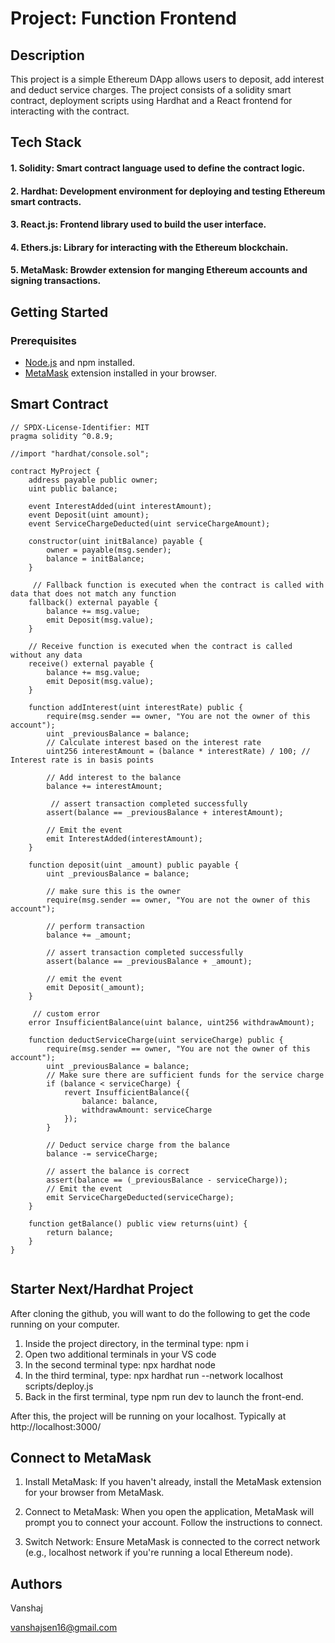 # Project: Function Frontend

## Description
This project is a simple Ethereum DApp allows users to deposit, add interest and deduct service charges. The project consists of a solidity smart contract, deployment scripts using Hardhat and a React frontend for interacting with the contract.

## Tech Stack
#### 1. Solidity: Smart contract language used to define the contract logic.
#### 2. Hardhat: Development environment for deploying and testing Ethereum smart contracts.
#### 3. React.js: Frontend library used to build the user interface.
#### 4. Ethers.js: Library for interacting with the Ethereum blockchain.
#### 5. MetaMask: Browder extension for manging Ethereum accounts and signing transactions.

## Getting Started
### Prerequisites
- [Node.js](https://nodejs.org/) and npm installed.
- [MetaMask](https://metamask.io/) extension installed in your browser.
## Smart Contract
```
// SPDX-License-Identifier: MIT
pragma solidity ^0.8.9;

//import "hardhat/console.sol";

contract MyProject {
    address payable public owner;
    uint public balance;

    event InterestAdded(uint interestAmount);
    event Deposit(uint amount);
    event ServiceChargeDeducted(uint serviceChargeAmount);

    constructor(uint initBalance) payable {
        owner = payable(msg.sender);
        balance = initBalance;
    }
    
     // Fallback function is executed when the contract is called with data that does not match any function
    fallback() external payable {
        balance += msg.value;
        emit Deposit(msg.value);
    }

    // Receive function is executed when the contract is called without any data
    receive() external payable {
        balance += msg.value;
        emit Deposit(msg.value);
    }
    
    function addInterest(uint interestRate) public {
        require(msg.sender == owner, "You are not the owner of this account");
        uint _previousBalance = balance;
        // Calculate interest based on the interest rate
        uint256 interestAmount = (balance * interestRate) / 100; // Interest rate is in basis points

        // Add interest to the balance
        balance += interestAmount;

         // assert transaction completed successfully
        assert(balance == _previousBalance + interestAmount);

        // Emit the event
        emit InterestAdded(interestAmount);
    }

    function deposit(uint _amount) public payable {
        uint _previousBalance = balance;

        // make sure this is the owner
        require(msg.sender == owner, "You are not the owner of this account");

        // perform transaction
        balance += _amount;

        // assert transaction completed successfully
        assert(balance == _previousBalance + _amount);

        // emit the event
        emit Deposit(_amount);
    }

     // custom error
    error InsufficientBalance(uint balance, uint256 withdrawAmount);

    function deductServiceCharge(uint serviceCharge) public {
        require(msg.sender == owner, "You are not the owner of this account");
        uint _previousBalance = balance;
        // Make sure there are sufficient funds for the service charge
        if (balance < serviceCharge) {
            revert InsufficientBalance({
                balance: balance,
                withdrawAmount: serviceCharge
            });
        }

        // Deduct service charge from the balance
        balance -= serviceCharge;
        
        // assert the balance is correct
        assert(balance == (_previousBalance - serviceCharge));
        // Emit the event
        emit ServiceChargeDeducted(serviceCharge);
    }

    function getBalance() public view returns(uint) {
        return balance;
    }
}


```


## Starter Next/Hardhat Project

After cloning the github, you will want to do the following to get the code running on your computer.

1. Inside the project directory, in the terminal type: npm i
2. Open two additional terminals in your VS code
3. In the second terminal type: npx hardhat node
4. In the third terminal, type: npx hardhat run --network localhost scripts/deploy.js
5. Back in the first terminal, type npm run dev to launch the front-end.

After this, the project will be running on your localhost. 
Typically at http://localhost:3000/

## Connect to MetaMask
1. Install MetaMask: If you haven't already, install the MetaMask extension for your browser from MetaMask.

2. Connect to MetaMask: When you open the application, MetaMask will prompt you to connect your account. Follow the instructions to connect.

3. Switch Network: Ensure MetaMask is connected to the correct network (e.g., localhost network if you're running a local Ethereum node).
## Authors

Vanshaj

vanshajsen16@gmail.com
